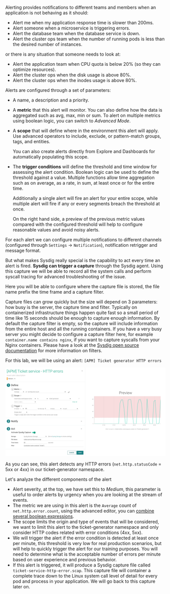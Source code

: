 Alerting provides notifications to different teams and members when an application is not behaving as it should:

- Alert me when my application response time is slower than 200ms.
- Alert someone when a microservice is triggering errors.
- Alert the database team when the database service is down.
- Alert the cluster ops team when the number of running pods is less than the desired number of instances.

or there is any situation that someone needs to look at:

- Alert the application team when CPU quota is below 20% (so they can optimize resources).
- Alert the cluster ops when the disk usage is above 80%.
- Alert the cluster ops when the inodes usage is above 80%.

Alerts are configured through a set of parameters:

- A name, a description and a priority.
- A **metric** that this alert will monitor. You can also define how the data is aggregated such as avg, max, min or sum. To alert on multiple metrics using boolean logic, you can switch to _Advanced Mode_.
- A **scope** that will define where in the environment this alert will apply. Use advanced operators to include, exclude, or pattern-match groups, tags, and entities.
  
  You can also create alerts directly from Explore and Dashboards for automatically populating this scope.
- The **trigger conditions** will define the threshold and time window for assessing the alert condition. Boolean logic can be used to define the threshold against a value. Multiple functions allow time aggregation such as on average, as a rate, in sum, at least once or for the entire time.
  
  Additionally a single alert will fire an alert for your entire scope, while multiple alert will fire if any or every segments breach the threshold at once.
  
  On the right hand side, a preview of the previous metric values compared with the configured threshold will help to configure reasonable values and avoid noisy alerts.

For each alert we can configure multiple notifications to different channels (configured through `Settings` → `Notification`), notification retrigger and message format.

But what makes Sysdig really special is the capability to act every time an alert is fired. **Sysdig can trigger a capture** through the Sysdig agent. Using this capture we will be able to record all the system calls and perform syscall tracing for advanced troubleshooting of the issue.

Here you will be able to configure where the capture file is stored, the file name prefix the time frame and a capture filter.

Capture files can grow quickly but the size will depend on 3 parameters: how busy is the server, the capture time and filter. Typically on containerized infrastructure things happen quite fast so a small period of time like 15 seconds should be enough to capture enough information. By default the capture filter is empty, so the capture will include information from the entire host and all the running containers. If you have a very busy server you might decide to configure a capture filter here, for example `container.name contains nginx`, if you want to capture syscalls from your Nginx containers. Please have a look at the [Sysdig open source documentation](https://github.com/draios/sysdig/wiki/sysdig-user-guide) for more information on filters.

For this lab, we will be using an alert: `[APM] Ticket generator HTTP errors`

![Ticket generator HTTP errors](assets/image09.png)

As you can see, this alert detects any HTTP errors (`net.http.statusCode` = 5xx or 4xx) in our ticket-generator namespace.

Let's analyze the different components of the alert

- Alert severity, at the top, we have set this to _Medium_, this parameter is useful to order alerts by urgency when you are looking at the stream of events.
- The metric we are using in this alert is the `Average` count of `net.http.error.count`, using the advanced editor, you can [combine several boolean expressions](https://sysdigdocs.atlassian.net/wiki/spaces/Monitor/pages/205324292/Alerts#Alerts-AdvancedAlertThresholds).
- The scope limits the origin and type of events that will be considered, we want to limit this alert to the ticket-generator namespace and only consider HTTP codes related with error conditions (4xx, 5xx).
- We will trigger the alert if the error condition is detected at least once per minute, this threshold is very low for real production scenarios, but will help to quickly trigger the alert for our training purposes. You will need to determine what is the acceptable number of errors per minute based on user experience and previous behavior.
- If this alert is triggered, it will produce a Sysdig capture file called `ticket-service-http-error.scap`. This capture file will container a complete trace down to the Linux system call level of detail for every pod and process in your application. We will go back to this capture later on.